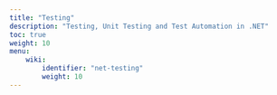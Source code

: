 ```yaml
---
title: "Testing"
description: "Testing, Unit Testing and Test Automation in .NET"
toc: true
weight: 10
menu:
    wiki:
        identifier: "net-testing"
        weight: 10
---
```

